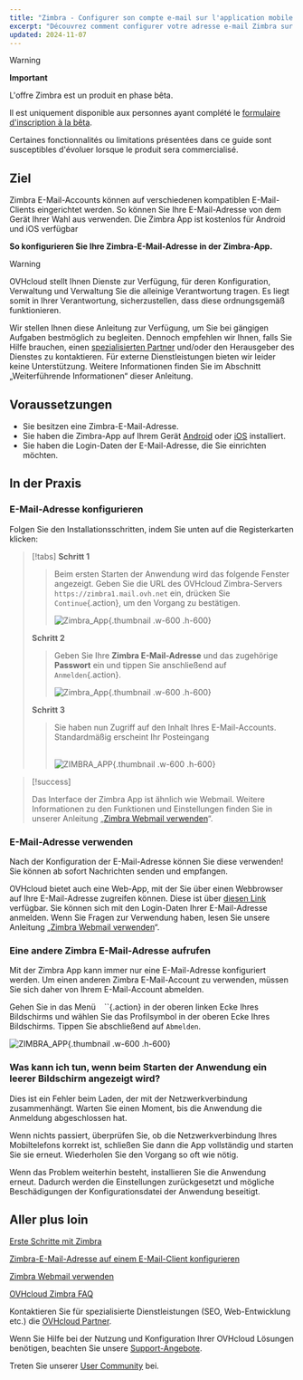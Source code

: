 ```yaml
---
title: "Zimbra - Configurer son compte e-mail sur l'application mobile Zimbra"
excerpt: "Découvrez comment configurer votre adresse e-mail Zimbra sur l'application mobile Zimbra disponible sur Android et iOS"
updated: 2024-11-07
---
```


<style>
.w-600 {
  max-width:600px !important;
}
.h-600 {
  max-height:600px !important;
}
</style>

> [!warning]
>
> **Important**
>
> L'offre Zimbra est un produit en phase bêta.
>
> Il est uniquement disponible aux personnes ayant complété le [formulaire d'inscription à la bêta](https://labs.ovhcloud.com/en/zimbra-beta/).
>
> Certaines fonctionnalités ou limitations présentées dans ce guide sont susceptibles d'évoluer lorsque le produit sera commercialisé.

## Ziel

Zimbra E-Mail-Accounts können auf verschiedenen kompatiblen E-Mail-Clients eingerichtet werden. So können Sie Ihre E-Mail-Adresse von dem Gerät Ihrer Wahl aus verwenden. Die Zimbra App ist kostenlos für Android und iOS verfügbar

**So konfigurieren Sie Ihre Zimbra-E-Mail-Adresse in der Zimbra-App.**

> [!warning]
>
> OVHcloud stellt Ihnen Dienste zur Verfügung, für deren Konfiguration, Verwaltung und Verwaltung Sie die alleinige Verantwortung tragen. Es liegt somit in Ihrer Verantwortung, sicherzustellen, dass diese ordnungsgemäß funktionieren.
>
> Wir stellen Ihnen diese Anleitung zur Verfügung, um Sie bei gängigen Aufgaben bestmöglich zu begleiten. Dennoch empfehlen wir Ihnen, falls Sie Hilfe brauchen, einen [spezialisierten Partner](https://marketplace.ovhcloud.com/c/support-collaboration) und/oder den Herausgeber des Dienstes zu kontaktieren. Für externe Dienstleistungen bieten wir leider keine Unterstützung. Weitere Informationen finden Sie im Abschnitt „Weiterführende Informationen“ dieser Anleitung.

## Voraussetzungen

- Sie besitzen eine Zimbra-E-Mail-Adresse.
- Sie haben die Zimbra-App auf Ihrem Gerät [Android](https://play.google.com/store/apps/details?id=com.zimbra.modernapp&hl=de) oder [iOS](https://apps.apple.com/cm/app/zimbra-email-collaboration/id1554848550) installiert.
- Sie haben die Login-Daten der E-Mail-Adresse, die Sie einrichten möchten.

## In der Praxis

### E-Mail-Adresse konfigurieren

Folgen Sie den Installationsschritten, indem Sie unten auf die Registerkarten klicken:

> [!tabs]
> **Schritt 1**
>>
>> Beim ersten Starten der Anwendung wird das folgende Fenster angezeigt. Geben Sie die URL des OVHcloud Zimbra-Servers `https://zimbra1.mail.ovh.net` ein, drücken Sie `Continue`{.action}, um den Vorgang zu bestätigen.
>>
>>![Zimbra_App](images/Zimbra_App_Connect01.png){.thumbnail .w-600 .h-600}
>>
> **Schritt 2**
>>
>> Geben Sie Ihre **Zimbra E-Mail-Adresse** und das zugehörige **Passwort** ein und tippen Sie anschließend auf `Anmelden`{.action}.
>>
>>![Zimbra_App](images/Zimbra_App_Connect02.png){.thumbnail .w-600 .h-600}
>>
> **Schritt 3**
>>
>> Sie haben nun Zugriff auf den Inhalt Ihres E-Mail-Accounts. Standardmäßig erscheint Ihr Posteingang <br><br>
>>
>>![ZIMBRA_APP](images/ZIMBRA_APP_INBOX01.PNG){.thumbnail .w-600 .h-600}

> [!success]
>
> Das Interface der Zimbra App ist ähnlich wie Webmail. Weitere Informationen zu den Funktionen und Einstellungen finden Sie in unserer Anleitung „[Zimbra Webmail verwenden](/pages/web_cloud/email_and_collaborative_solutions/mx_plan/email_zimbra)“.

### E-Mail-Adresse verwenden

Nach der Konfiguration der E-Mail-Adresse können Sie diese verwenden! Sie können ab sofort Nachrichten senden und empfangen.

OVHcloud bietet auch eine Web-App, mit der Sie über einen Webbrowser auf Ihre E-Mail-Adresse zugreifen können. Diese ist über [diesen Link](/links/web/email) verfügbar. Sie können sich mit den Login-Daten Ihrer E-Mail-Adresse anmelden. Wenn Sie Fragen zur Verwendung haben, lesen Sie unsere Anleitung „[Zimbra Webmail verwenden](/pages/web_cloud/email_and_collaborative_solutions/)“.

### Eine andere Zimbra E-Mail-Adresse aufrufen <a name=„modify-settings“></a>

Mit der Zimbra App kann immer nur eine E-Mail-Adresse konfiguriert werden. Um einen anderen Zimbra E-Mail-Account zu verwenden, müssen Sie sich daher von Ihrem E-Mail-Account abmelden.

Gehen Sie in das Menü ` ` ``{.action} in der oberen linken Ecke Ihres Bildschirms und wählen Sie das Profilsymbol in der oberen Ecke Ihres Bildschirms. Tippen Sie abschließend auf `Abmelden`.

![ZIMBRA_APP](images/ZIMBRA_APP_SETTINGS01.PNG){.thumbnail .w-600 .h-600}

### Was kann ich tun, wenn beim Starten der Anwendung ein leerer Bildschirm angezeigt wird?

Dies ist ein Fehler beim Laden, der mit der Netzwerkverbindung zusammenhängt. Warten Sie einen Moment, bis die Anwendung die Anmeldung abgeschlossen hat.

Wenn nichts passiert, überprüfen Sie, ob die Netzwerkverbindung Ihres Mobiltelefons korrekt ist, schließen Sie dann die App vollständig und starten Sie sie erneut. Wiederholen Sie den Vorgang so oft wie nötig.

Wenn das Problem weiterhin besteht, installieren Sie die Anwendung erneut. Dadurch werden die Einstellungen zurückgesetzt und mögliche Beschädigungen der Konfigurationsdatei der Anwendung beseitigt.

## Aller plus loin

[Erste Schritte mit Zimbra](/pages/web_cloud/email_and_collaborative_solutions/zimbra/getting_started_zimbra)

[Zimbra-E-Mail-Adresse auf einem E-Mail-Client konfigurieren](/pages/web_cloud/email_and_collaborative_solutions/zimbra/zimbra_mail_apps)

[Zimbra Webmail verwenden](/pages/web_cloud/email_and_collaborative_solutions/mx_plan/email_zimbra)

[OVHcloud Zimbra FAQ](/pages/web_cloud/email_and_collaborative_solutions/mx_plan/faq-zimbra)

Kontaktieren Sie für spezialisierte Dienstleistungen (SEO, Web-Entwicklung etc.) die [OVHcloud Partner](/links/partner).

Wenn Sie Hilfe bei der Nutzung und Konfiguration Ihrer OVHcloud Lösungen benötigen, beachten Sie unsere [Support-Angebote](/links/support).

Treten Sie unserer [User Community](/links/community) bei.